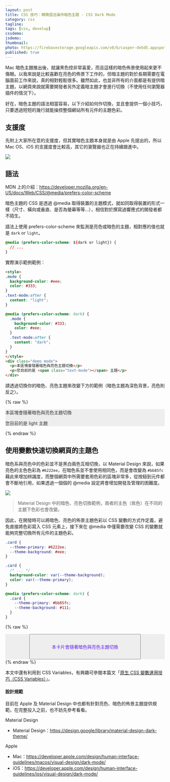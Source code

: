 ```yaml
---
layout: post
title: CSS 技巧：精簡語法操作暗色主題 - CSS Dark Mode
category: css
tagline:
tags: [css, develop]
cssdemo:
jsdemo:
thumbnail:
photo: https://firebasestorage.googleapis.com/v0/b/casper-de5d5.appspot.com/o/images%2Fblog%2F201912%2Fcss-dark-mode.png?alt=media&token=21ebdd56-5e42-4e4f-ab8d-c63e35d29637
published: true
---
```


Mac 暗色主題推出後，就讓黑色控非常喜愛，而且這樣的暗色佈景使用起來更不傷眼。以我來說是比較喜歡在亮色的佈景下工作的，但暗主題的對於長期需要在電腦面前工作來說，真的相對輕鬆很多。雖然如此，也並非所有的介面都是有提供暗主題，以網頁來說就需要開發者另外定義暗主題才會進行切換（不使用任何瀏覽器插件的情況下）。

好在，暗色主題的語法相當容易，以下介紹如何作切換，並且會提供一個小技巧，只要透過短短的幾行就能操控整個網站所有元件的主題色彩。

## 支援度

先附上大家所在意的支援度，但其實暗色主題本身就是由 Apple 先提出的，所以 Mac OS、iOS 的支援度會比較高，其它的瀏覽器也正在持續跟進中。

![](https://firebasestorage.googleapis.com/v0/b/casper-de5d5.appspot.com/o/images%2Fblog%2F201912%2F%E8%B2%BC%E4%B8%8A%E7%9A%84%E5%BD%B1%E5%83%8F_2019_12_22_%E4%B8%8A%E5%8D%8811_50.png?alt=media&token=3090bbfe-cf0d-4a7a-8b97-23243cdd106a)


## 語法

MDN 上的介紹：https://developer.mozilla.org/en-US/docs/Web/CSS/@media/prefers-color-scheme

暗色主題的 CSS 是透過 @media 取得裝置的主題模式，就如同取得裝置的形式一樣（尺寸、橫向或垂直、是否為螢幕等等...），相信對於撰寫過響應式的開發者都不陌生。

語法上使用 prefers-color-scheme 來監測是亮色或暗色的主題，相對應的值也就是 `dark` or `light`。
```css
@media (prefers-color-scheme: ${dark or light}) {
  // ...
}
```

實際演示範例範例：
```html
<style>
.mode {
  background-color: #eee;
  color: #333;
}
.text-mode:after {
  content: "light";
}

@media (prefers-color-scheme: dark) {
  .mode {
    background-color: #333;
    color: #eee;
  }
  .text-mode:after {
    content: "dark";
  }
}
</style>
<div class="demo mode">
  <p>本區塊會隨著暗色與亮色主題切換</p>
  <p>您目前的是 <span class="text-mode"></span> 主題</p>
</div>
```

請透過切換你的暗色、亮色主題來改變下方的範例（暗色主題為深色背景，亮色則反之）。

{% raw %}
<style>
.mode {
  background-color: #eee;
  color: #333;
}
.text-mode:after {
  content: "light";
}

@media (prefers-color-scheme: dark) {
  .mode {
    background-color: #333;
    color: #eee;
  }
  .text-mode:after {
    content: "dark";
  }
}
</style>
<div class="demo mode">
  <p>本區塊會隨著暗色與亮色主題切換</p>
  <p>您目前的是 <span class="text-mode"></span> 主題</p>
</div>
{% endraw %}


## 使用變數快速切換網頁的主題色

暗色系與亮色中的色彩並不是黑白兩色互相切換，以 Material Design 來說，如果亮色的主色色彩為 `#6222ee`，在暗色系並不會使用相同色，而是會改變為 `#bb85fc` 藉此來增加辨識度，而整個網頁中所需要套用色彩的區塊非常多，從按鈕到元件都會不斷地引用，如果透過一個個的 @media 設定將會增加開發及管理的困難度。

![](https://storage.googleapis.com/spec-host/mio-staging%2Fmio-design%2F1576174064000%2Fassets%2F11xwGmImm24QEBIRv6a0NzhW-wTc9rFh6%2Fdarktheme-darktheme-usage-availability-toggle.png)

> Material Design 中的暗色、亮色切換範例，兩者的主色（紫色）在不同的主題下色彩也會改變。

因此，在開發時可以將暗色、亮色的佈景主題色彩以 CSS 變數的方式作定義，避免直接將色彩寫入 CSS 元素上，接下來在 @media 中僅需要改變 CSS 的變數就能夠完整切換所有元件的主題色彩。


```css
.card {
  --theme-primary: #6222ee;
  --theme-background: #eee;
}

.card {
  /* ... */
  background-color: var(--theme-background);
  color: var(--theme-primary);
}

@media (prefers-color-scheme: dark) {
  .card {
    --theme-primary: #bb85fc;
    --theme-background: #111;
  }
}
```

{% raw %}
<style>
.card {
  --theme-primary: #6222ee;
  --theme-background: #eee;
}

.card {
  margin: 0 auto;
  padding: 15px;
  text-align: center;
  max-width: 320px;
  border-radius: 3px;
  border: 1px solid #777;
  background-color: var(--theme-background);
  color: var(--theme-primary);
}

@media (prefers-color-scheme: dark) {
  .card {
    --theme-primary: #bb85fc;
    --theme-background: #111;
  }
}
</style>
<div class="demo mode">
  <div class="card">
    <p>本卡片會隨著暗色與亮色主題切換</p>
  </div>
</div>
{% endraw %}

本文中還有利用到 CSS Variables，有興趣可參閱本篇文「[原生 CSS 變數運用技巧（CSS Variables）](https://w3c.hexschool.com/blog/21985acb)」。


#### 設計規範

目前在 Apple 及 Material Design 中也都有針對亮色、暗色的佈景主題提供規範，在完整投入之前，也不妨先參考看看。

Material Design
- Material Design：https://design.google/library/material-design-dark-theme/

Apple
- Mac：https://developer.apple.com/design/human-interface-guidelines/macos/visual-design/dark-mode/
- iOS：https://developer.apple.com/design/human-interface-guidelines/ios/visual-design/dark-mode/
